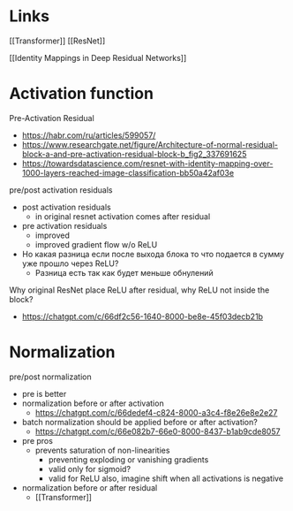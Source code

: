 

# Links

[[Transformer]]
[[ResNet]]

[[Identity Mappings in Deep Residual Networks]]


# Activation function

Pre-Activation Residual
- https://habr.com/ru/articles/599057/
- https://www.researchgate.net/figure/Architecture-of-normal-residual-block-a-and-pre-activation-residual-block-b_fig2_337691625
- https://towardsdatascience.com/resnet-with-identity-mapping-over-1000-layers-reached-image-classification-bb50a42af03e

pre/post activation residuals
- post activation residuals
	- in original resnet activation comes after residual
- pre activation residuals
	- improved
	- improved gradient flow w/o ReLU
- Но какая разница если после выхода блока то что подается в сумму уже прошло через ReLU?
	- Разница есть так как будет меньше обнулений


Why original ResNet place ReLU after residual, why ReLU not inside the block?
- https://chatgpt.com/c/66df2c56-1640-8000-be8e-45f03decb21b

# Normalization

pre/post normalization
- pre is better
- normalization before or after activation
	- https://chatgpt.com/c/66dedef4-c824-8000-a3c4-f8e26e8e2e27
- batch normalization should be applied before or after activation?
	- https://chatgpt.com/c/66e082b7-66e0-8000-8437-b1ab9cde8057
- pre pros
	- prevents saturation of non-linearities
		- preventing exploding or vanishing gradients
		- valid only for sigmoid?
		- valid for ReLU also, imagine shift when all activations is negative
- normalization before or after residual
	- [[Transformer]]


